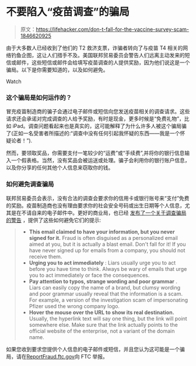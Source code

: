 # 不要陷入“疫苗调查”的骗局

> 原文：<https://lifehacker.com/don-t-fall-for-the-vaccine-survey-scam-1846620925>

由于大多数人已经收到了他们的 T2 救济支票，诈骗者转向了与疫苗 T4 相关的网络钓鱼企图，这让人们措手不及。美国联邦贸易委员会警告人们远离主动发来的短信或邮件，这些短信或邮件会给填写疫苗调查的人提供奖励，因为他们说这是一个骗局。以下是你需要知道的，以及如何避免。

Watch

### 这个骗局是如何运作的？

冒充疫苗制造商的骗子会通过电子邮件或短信向您发送疫苗相关的调查请求。这些请求还会承诺对完成调查的人给予奖励，有时是现金，更多时候是“免费礼物”，比如 iPad。调查问题看起来也是真实的，这可能解释了为什么许多人被这个骗局骗了(正如一名受害者所描述的:“调查中没有任何引起我怀疑的东西——我是一个怀疑论者！”).

然而，要领取奖品，你需要支付一笔较少的“运费”或“手续费”,并将你的银行信息输入一个假表格。当然，没有奖品会被运送或处理。骗子会利用你的银行账户信息，以及你分享的任何其他个人信息来窃取你的钱。

### **如何避免调查骗局**

联邦贸易委员会表示，没有合法的调查会要求你的信用卡或银行账号来“支付”免费的奖励。疫苗制造商也没有理由要求你的社会安全号码或出生日期等个人信息，尤其是在不请自来的电子邮件中。更好的商业局，也已经 [发布了一个关于调查骗局的警告](https://www.bbb.org/article/scams/1530-scam-alert-survey-scam-is-back-with-a-covid-19-twist) ，提供了这些如何避免它们的提示:

> *   **This email claimed to have your information, but you never signed for it.** Fraud is often disguised as a personalized email aimed at you, but it is actually a blast email. Don't fall for it! If you have never signed up for emails from a company, you should not receive them.
> *   **Urging you to act immediately** : Liars usually urge you to act before you have time to think. Always be wary of emails that urge you to act immediately or face the consequences.
> *   **Pay attention to typos, strange wording and poor grammar** . Liars can easily copy the name of a brand, but clumsy wording and poor grammar usually reveal that the information is a scam. For example, a version of the investigation scam of impersonating Pfizer used the wrong company logo.
> *   **Hover the mouse over the URL to show its real destination.** Usually, the hyperlink text will say one thing, but the link will point somewhere else. Make sure that the link actually points to the official website of the enterprise, not a variant of the domain name.

如果您收到要求您提供个人信息的电子邮件或短信，并且您认为这可能是一个骗局，请在[ReportFraud.ftc.gov](https://reportfraud.ftc.gov/#/)向 FTC 举报。